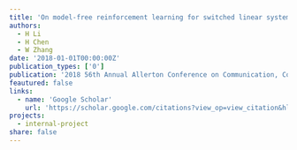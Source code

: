 ```yaml
---
title: 'On model-free reinforcement learning for switched linear systems: A subspace clustering approach'
authors:
  - H Li
  - H Chen
  - W Zhang
date: '2018-01-01T00:00:00Z'
publication_types: ['0']
publication: '2018 56th Annual Allerton Conference on Communication, Control, and …, 2018'
feautured: false
links:
  - name: 'Google Scholar'
    url: 'https://scholar.google.com/citations?view_op=view_citation&hl=en&user=sFTLO0EAAAAJ&cstart=20&pagesize=80&citation_for_view=sFTLO0EAAAAJ:8AbLer7MMksC'
projects:
  - internal-project
share: false
---
```

